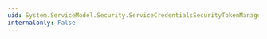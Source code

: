 ```yaml
---
uid: System.ServiceModel.Security.ServiceCredentialsSecurityTokenManager.#ctor(System.ServiceModel.Description.ServiceCredentials)
internalonly: False
---
```

